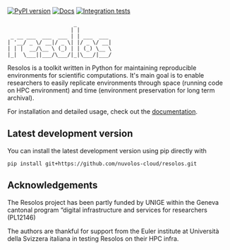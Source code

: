 [![PyPI version](https://img.shields.io/pypi/v/resolos)](https://pypi.org/project/resolos/) 
[![Docs](https://readthedocs.org/projects/resolos/badge/)](https://resolos.readthedocs.io/en/latest/)
[![Integration tests](https://github.com/nuvolos-cloud/resolos/actions/workflows/integration-test.yaml/badge.svg)](https://github.com/nuvolos-cloud/resolos/actions/workflows/integration-test.yaml)


```
                     _           
                    | |          
 _ __ ___  ___  ___ | | ___  ___ 
| '__/ _ \/ __|/ _ \| |/ _ \/ __| 
| | |  __/\__ \ (_) | | (_) \__ \ 
|_|  \___||___/\___/|_|\___/|___/ 
```

Resolos is a toolkit written in Python for maintaining reproducible environments for scientific computations.
It's main goal is to enable researchers to easily replicate environments through space (running code on HPC environment)
and time (environment preservation for long term archival).

For installation and detailed usage, check out the [documentation](https://resolos.readthedocs.io/en/latest/).

## Latest development version

You can install the latest development version using pip directly with

```
pip install git+https://github.com/nuvolos-cloud/resolos.git
```

## Acknowledgements

The Resolos project has been partly funded by UNIGE within the Geneva cantonal program “digital infrastructure and services for researchers (PL12146)

The authors are thankful for support from the Euler institute at Università della Svizzera italiana in testing Resolos on their HPC infra.
